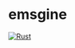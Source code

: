 # emsgine 

[![Rust](https://github.com/AdrianCert/emsgine/actions/workflows/rust.yml/badge.svg?branch=master)](https://github.com/AdrianCert/emsgine/actions/workflows/rust.yml)
